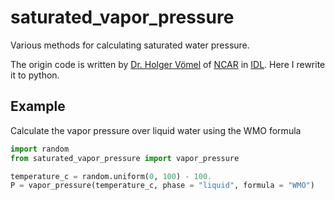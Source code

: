 # saturated_vapor_pressure

Various methods for calculating saturated water pressure.

The origin code is written by [Dr. Holger Vömel](http://cires1.colorado.edu/~voemel/) of [NCAR](https://github.com/NCAR) in [IDL](https://www.l3harrisgeospatial.com/docs/using_idl_home.html). Here I rewrite it to python.

## Example

Calculate the vapor pressure over liquid water using the WMO formula

```python
import random
from saturated_vapor_pressure import vapor_pressure

temperature_c = random.uniform(0, 100) - 100.
P = vapor_pressure(temperature_c, phase = "liquid", formula = "WMO")
```